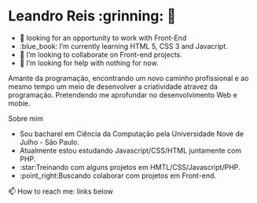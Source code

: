 <h1> Leandro Reis :grinning: 👋</h1>
<ul>
<li>🔭 looking for an opportunity to work with Front-End</li> 
<li> :blue_book: I’m currently learning HTML 5, CSS 3 and Javacript.</li>
<li> 👯 I’m looking to collaborate on Front-end projects.</li>
<li> 🤔 I’m looking for help with nothing for now.</li>
</ul>
 
<p>Amante da programação, encontrando um novo caminho profissional e ao mesmo tempo um meio de desenvolver a criatividade atravez da programação. Pretendendo me aprofundar no desenvolvimento Web e mobie.</p>

<p>Sobre mim</p>

<ul>
<li>Sou bacharel em Ciência da Computação pela Universidade Nove de Julho - São Paulo.</li>
<li>Atualmente estou estudando Javascript/CSS/HTML juntamente com PHP.</li>
<li>:star:Treinando com alguns projetos em HMTL/CSS/Javascript/PHP.</li>
<li>:point_right:Buscando colaborar com projetos em Front-end.</li>
</ul>

<p>📫 How to reach me: links below<p>

